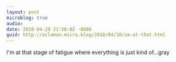 ```yaml
---
layout: post
microblog: true
audio: 
date: 2018-04-29 21:58:02 -0600
guid: http://aclaman.micro.blog/2018/04/30/im-at-that.html
---
```

I'm at that stage of fatigue where everything is just kind of…gray
